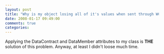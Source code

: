 ```yaml
---
layout: post
title: "Why is my object losing all of it's values when sent through WCF?"
date: 2008-01-17 09:49:00
comments: true
categories: 
---
```


<p>Applying the DataContract and DataMember attributes to my class is <strong>THE</strong> solution of this problem. Anyway, at least I didn't loose much time.</p>